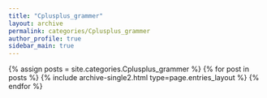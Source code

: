 ```yaml
---
title: "Cplusplus_grammer"
layout: archive
permalink: categories/Cplusplus_grammer
author_profile: true
sidebar_main: true
---
```


{% assign posts = site.categories.Cplusplus_grammer %}
{% for post in posts %} {% include archive-single2.html type=page.entries_layout %} {% endfor %}
